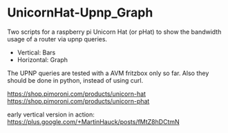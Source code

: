 # UnicornHat-Upnp_Graph
Two scripts for a raspberry pi Unicorn Hat (or pHat) to show the bandwidth usage of a router via upnp queries.
- Vertical: Bars
- Horizontal: Graph

The UPNP queries are tested with a AVM fritzbox only so far. Also they should be done in python, instead of using curl. 

https://shop.pimoroni.com/products/unicorn-hat
https://shop.pimoroni.com/products/unicorn-phat

early vertical version in action:
https://plus.google.com/+MartinHauck/posts/fMtZ8hDCtmN
